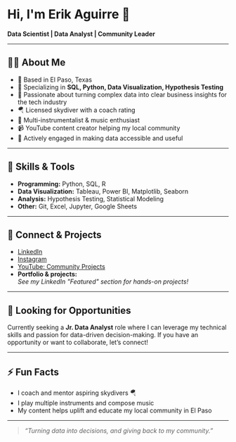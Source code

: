 # Hi, I'm Erik Aguirre 👋

**Data Scientist | Data Analyst | Community Leader**

---

## 👨‍💻 About Me

- 📍 Based in El Paso, Texas
- 🎯 Specializing in **SQL, Python, Data Visualization, Hypothesis Testing**
- 🧩 Passionate about turning complex data into clear business insights for the tech industry
- 🪂 Licensed skydiver with a coach rating
- 🎸 Multi-instrumentalist & music enthusiast
- 📹 YouTube content creator helping my local community
- 🤝 Actively engaged in making data accessible and useful

---

## 🚀 Skills & Tools

- **Programming:** Python, SQL, R
- **Data Visualization:** Tableau, Power BI, Matplotlib, Seaborn
- **Analysis:** Hypothesis Testing, Statistical Modeling
- **Other:** Git, Excel, Jupyter, Google Sheets

---

## 🔗 Connect & Projects

- [LinkedIn](https://www.linkedin.com/in/erikaguirre07/)  
- [Instagram](https://instagram.com/erickaguirre__)  
- [YouTube: Community Projects](https://www.youtube.com/@erickaguirre__)  
- **Portfolio & projects:**  
  *See my LinkedIn "Featured" section for hands-on projects!*

---

## 🎯 Looking for Opportunities

Currently seeking a **Jr. Data Analyst** role where I can leverage my technical skills and passion for data-driven decision-making. If you have an opportunity or want to collaborate, let’s connect!

---

## ⚡ Fun Facts

- I coach and mentor aspiring skydivers 🪂
- I play multiple instruments and compose music
- My content helps uplift and educate my local community in El Paso

---

> _“Turning data into decisions, and giving back to my community.”_
